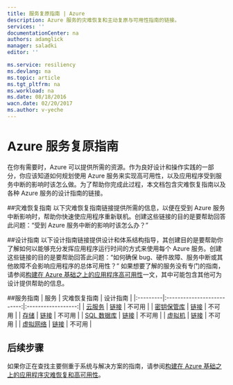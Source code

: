 ```yaml
---
title: 服务复原指南 | Azure
description: Azure 服务的灾难恢复和主动复原与可用性指南的链接。
services: ''
documentationCenter: na
authors: adamglick
manager: saladki
editor: ''

ms.service: resiliency
ms.devlang: na
ms.topic: article
ms.tgt_pltfrm: na
ms.workload: na
ms.date: 08/18/2016
wacn.date: 02/20/2017
ms.author: v-yeche
---
```


# Azure 服务复原指南
在你有需要时，Azure 可以提供所需的资源。作为良好设计和操作实践的一部分，你应该知道如何规划使用 Azure 服务来实现高可用性，以及应用程序受到服务中断的影响时该怎么做。为了帮助你完成此过程，本文档包含灾难恢复指南以及各种 Azure 服务的设计指南的链接。

##灾难恢复指南
以下灾难恢复指南链接提供所需的信息，以便在受到 Azure 服务中断影响时，帮助你快速使应用程序重新联机。创建这些链接的目的是要帮助回答此问题：“受到 Azure 服务中断的影响时该怎么办？”

##设计指南
以下设计指南链接提供设计和体系结构指导，其创建目的是要帮助你了解如何以能够充分发挥应用程序运行时间的方式来使用每个 Azure 服务。创建这些链接的目的是要帮助回答此问题：“如何确保 bug、硬件故障、服务中断或其他故障不会影响应用程序的总体可用性？” 如果想要了解的服务没有专门的指南，请参阅[构建在 Azure 基础之上的应用程序高可用性](./resiliency-high-availability-azure-applications.md)一文，其中可能包含其他可为设计提供帮助的信息。

##服务指南
| 服务 | 灾难恢复指南 | 设计指南 |
|:---------|:--------------------------:|:------------------:|
| [云服务](https://www.azure.cn/home/features/cloud-services/ "Azure 云服务") | [链接](../cloud-services/cloud-services-disaster-recovery-guidance.md "Azure 云服务灾难恢复指南") | 不可用 |
| [密钥保管库](https://www.azure.cn/home/features/key-vault/ "Azure 密钥保管库") | [链接](../key-vault/key-vault-disaster-recovery-guidance.md "Azure 密钥保管库灾难恢复指南") | 不可用 |
| [存储](https://www.azure.cn/home/features/storage/ "Azure 存储空间") | [链接](../storage/storage-disaster-recovery-guidance.md "Azure 存储空间灾难恢复指南") | 不可用 |
| [SQL 数据库](https://www.azure.cn/home/features/sql-database/ "Azure SQL 数据库") | [链接](../sql-database/sql-database-disaster-recovery.md "Azure SQL 数据库灾难恢复指南") | 不可用 |
| [虚拟机](https://www.azure.cn/home/features/virtual-machines/ "Azure 虚拟机") | [链接](../virtual-machines/virtual-machines-disaster-recovery-guidance.md "Azure 虚拟机灾难恢复指南") | 不可用 |
| [虚拟网络](https://www.azure.cn/home/features/networking/ "Azure 虚拟网络") | [链接](../virtual-network/virtual-network-disaster-recovery-guidance.md "Azure 虚拟网络灾难恢复指南") | 不可用 |

## 后续步骤
如果你正在查找主要侧重于系统与解决方案的指南，请参阅[构建在 Azure 基础之上的应用程序灾难恢复和高可用性](./resiliency-disaster-recovery-high-availability-azure-applications.md)。

<!---HONumber=Mooncake_1031_2016-->
<!-- Update_Description:update meta properties; wording update; update link reference-->